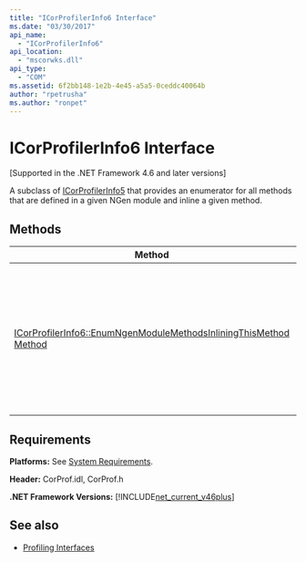 ```yaml
---
title: "ICorProfilerInfo6 Interface"
ms.date: "03/30/2017"
api_name: 
  - "ICorProfilerInfo6"
api_location: 
  - "mscorwks.dll"
api_type: 
  - "COM"
ms.assetid: 6f2bb148-1e2b-4e45-a5a5-0ceddc40064b
author: "rpetrusha"
ms.author: "ronpet"
---
```

# ICorProfilerInfo6 Interface
[Supported in the .NET Framework 4.6 and later versions]  
  
 A subclass of [ICorProfilerInfo5](../../../../docs/framework/unmanaged-api/profiling/icorprofilerinfo5-interface.md) that provides an enumerator for all methods that are defined in a given NGen module and inline a given method.  
  
## Methods  
  
|Method|Description|  
|------------|-----------------|  
|[ICorProfilerInfo6::EnumNgenModuleMethodsInliningThisMethod Method](../../../../docs/framework/unmanaged-api/profiling/icorprofilerinfo6-enumngenmodulemethodsinliningthismethod-method.md)|Returns an enumerator for all methods that belong to a given NGen module and that are inlined in the body of a given method.|  
  
## Requirements  
 **Platforms:** See [System Requirements](../../../../docs/framework/get-started/system-requirements.md).  
  
 **Header:** CorProf.idl, CorProf.h  
  
 **.NET Framework Versions:** [!INCLUDE[net_current_v46plus](../../../../includes/net-current-v46plus-md.md)]  
  
## See also

- [Profiling Interfaces](../../../../docs/framework/unmanaged-api/profiling/profiling-interfaces.md)
